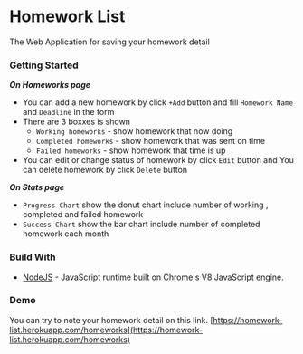 # Homework List
The Web Application for saving your homework detail

### Getting Started
***On Homeworks page***
- You can add a new homework by click ```+Add``` button and fill ```Homework Name``` and ```Deadline``` in the form
- There are 3 boxxes is shown
  - ```Working homeworks``` - show homework that now doing
  - ```Completed homeworks``` - show homework that was sent on time
  - ```Failed homeworks``` - show homework that time is up
- You can edit or change status of homework by click ```Edit``` button and You can delete homework by click ```Delete``` button

***On Stats page***
- ```Progress Chart``` show the donut chart include number of working , completed and failed homework
- ```Success Chart``` show the bar chart include number of completed homework each month

### Build With
- [NodeJS](https://nodejs.org/en/) - JavaScript runtime built on Chrome's V8 JavaScript engine.

### Demo
You can try to note your homework detail on this link.
[https://homework-list.herokuapp.com/homeworks](https://homework-list.herokuapp.com/homeworks)
